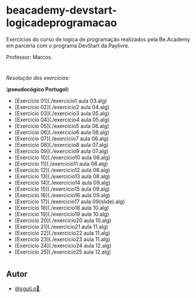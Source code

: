 
# beacademy-devstart-logicadeprogramacao

Exercícios do curso de logica de programação realizados pela Be.Academy em parceria com o programa DevStart da Paylivre.

Professor: Marcos.

#

*Resolução dos exercícios:*

(**pseudocógico Portugol**)


- [Exercício 01](./exercicio1 aula 03.alg)
- [Exercicio 02](./exercicio2 aula 04.alg)
- [Exercicio 03](./exercicio3 aula 05.alg)
- [Exercicio 04](./exercicio4 aula 05.alg)
- [Exercicio 05](./exercicio5 aula 06.alg)
- [Exercicio 06](./exercicio6 aula 06.alg)
- [Exercicio 07](./exercicio7 aula 06.alg)
- [Exercicio 08](./exercicio8 aula 07.alg)
- [Exercicio 09](./exercicio9 aula 07.alg)
- [Exercicio 10](./exercicio10 aula 08.alg)
- [Exercicio 11](./exercicio11 aula 08.alg)
- [Exercicio 12](./exercicio12 aula 08.alg)
- [Exercicio 13](./exercicio13 aula 08.alg)
- [Exercicio 14](./exercicio14 aula 09.alg)
- [Exercicio 15](./exercicio15 aula 09.alg)
- [Exercicio 16](./exercicio16 aula 09.alg)
- [Exercicio 17](./exercicio17 aula 09(slide).alg)
- [Exercicio 18](./exercicio18 aula 10.alg)
- [Exercicio 19](./exercicio19 aula 10.alg)
- [Exercicio 20](./exercicio20 aula 10.alg)
- [Exercicio 21](./exercicio21 aula 11.alg)
- [Exercicio 22](./exercicio22 aula 11.alg)
- [Exercicio 23](./exercicio23 aula 11.alg)
- [Exercicio 24](./exercicio24 aula 12.alg)
- [Exercicio 25](./exercicio25 aula 12.alg)

#

## Autor

- [@sguiLo🤠](https://github.com/sguiLo).